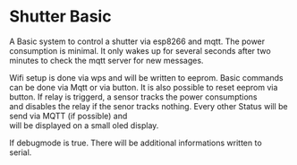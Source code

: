 Shutter Basic
=============

A Basic system to control a shutter via esp8266 and mqtt.
The power consumption is minimal. It only wakes up for several seconds
after two minutes to check the mqtt server for new messages.

Wifi setup is done via wps and will be written to eeprom.
Basic commands can be done via Mqtt or via button.
It is also possible to reset eeprom via button.
If relay is triggerd, a sensor tracks the power consumptions\
and disables the relay if the senor tracks nothing.
Every other Status will be send via MQTT (if possible) and\
will be displayed on a small oled display.

If debugmode is true. There will be additional informations written to\
serial.
